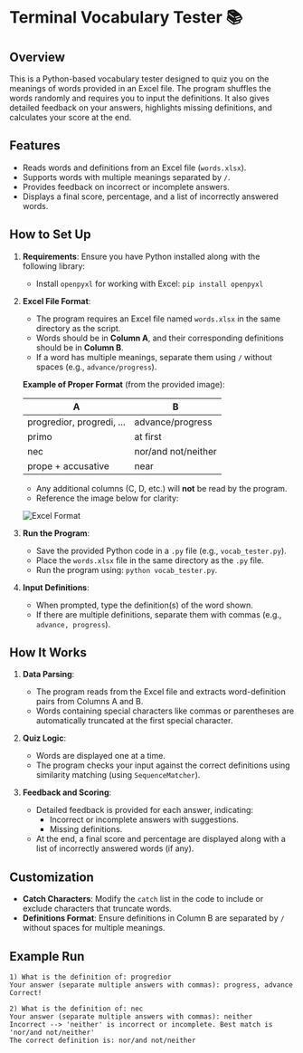 # Terminal Vocabulary Tester 📚

## Overview
This is a Python-based vocabulary tester designed to quiz you on the meanings of words provided in an Excel file. The program shuffles the words randomly and requires you to input the definitions. It also gives detailed feedback on your answers, highlights missing definitions, and calculates your score at the end.

## Features
- Reads words and definitions from an Excel file (`words.xlsx`).
- Supports words with multiple meanings separated by `/`.
- Provides feedback on incorrect or incomplete answers.
- Displays a final score, percentage, and a list of incorrectly answered words.

## How to Set Up
1. **Requirements**: Ensure you have Python installed along with the following library:
   - Install `openpyxl` for working with Excel: `pip install openpyxl`

2. **Excel File Format**:
   - The program requires an Excel file named `words.xlsx` in the same directory as the script.
   - Words should be in **Column A**, and their corresponding definitions should be in **Column B**.
   - If a word has multiple meanings, separate them using `/` without spaces (e.g., `advance/progress`).

   **Example of Proper Format** (from the provided image):

   | A                          | B                            |
   |----------------------------|------------------------------|
   | progredior, progredi, ...  | advance/progress             |
   | primo                      | at first                     |
   | nec                        | nor/and not/neither          |
   | prope + accusative         | near                         |

   - Any additional columns (C, D, etc.) will **not** be read by the program.
   - Reference the image below for clarity:

   ![Excel Format](file-K7Cj9UtGvjBEN4wpbnNxAa)

3. **Run the Program**:
   - Save the provided Python code in a `.py` file (e.g., `vocab_tester.py`).
   - Place the `words.xlsx` file in the same directory as the `.py` file.
   - Run the program using: `python vocab_tester.py`.

4. **Input Definitions**:
   - When prompted, type the definition(s) of the word shown.
   - If there are multiple definitions, separate them with commas (e.g., `advance, progress`).

## How It Works
1. **Data Parsing**:
   - The program reads from the Excel file and extracts word-definition pairs from Columns A and B.
   - Words containing special characters like commas or parentheses are automatically truncated at the first special character.

2. **Quiz Logic**:
   - Words are displayed one at a time.
   - The program checks your input against the correct definitions using similarity matching (using `SequenceMatcher`).

3. **Feedback and Scoring**:
   - Detailed feedback is provided for each answer, indicating:
     - Incorrect or incomplete answers with suggestions.
     - Missing definitions.
   - At the end, a final score and percentage are displayed along with a list of incorrectly answered words (if any).

## Customization
- **Catch Characters**: Modify the `catch` list in the code to include or exclude characters that truncate words.
- **Definitions Format**: Ensure definitions in Column B are separated by `/` without spaces for multiple meanings.

## Example Run
```plaintext
1) What is the definition of: progredior
Your answer (separate multiple answers with commas): progress, advance
Correct!

2) What is the definition of: nec
Your answer (separate multiple answers with commas): neither
Incorrect --> 'neither' is incorrect or incomplete. Best match is 'nor/and not/neither'
The correct definition is: nor/and not/neither
